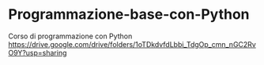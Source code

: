 # Programmazione-base-con-Python
Corso di programmazione con Python
https://drive.google.com/drive/folders/1oTDkdvfdLbbi_TdgOp_cmn_nGC2RvO9Y?usp=sharing
